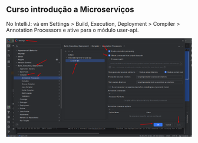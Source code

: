 ## Curso introdução a Microserviços

No IntelliJ: vá em Settings > Build, Execution, Deployment > Compiler > Annotation Processors e ative para o módulo user-api.

![alt text](image.png)


